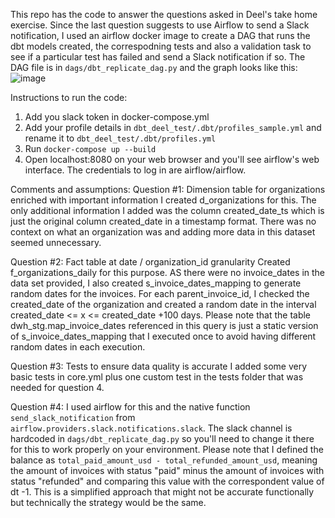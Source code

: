 This repo has the code to answer the questions asked in Deel's take home exercise.
Since the last question suggests to use Airflow to send a Slack notification, I used an airflow docker image to create a DAG that runs the dbt models created, the correspodning tests and also a validation task to see if a particular test has failed and send a Slack notification if so.
The DAG file is in `dags/dbt_replicate_dag.py` and the graph looks like this:
![image](https://github.com/davidcarvalhofernandes/dcf_deel_test/assets/60223435/90580602-17a5-427f-b8b4-7bb4c78055b0)


Instructions to run the code:
  1. Add you slack token in docker-compose.yml
  2. Add your profile details in `dbt_deel_test/.dbt/profiles_sample.yml` and rename it to `dbt_deel_test/.dbt/profiles.yml`
  3. Run `docker-compose up --build`
  4. Open localhost:8080 on your web browser and you'll see airflow's web interface. The credentials to log in are airflow/airflow.

Comments and assumptions:
Question #1: Dimension table for organizations enriched with important information
I created d_organizations for this. The only additional information I added was the column created_date_ts which is just the original column created_date in a timestamp format. There was no context on what an organization was and adding more data in this dataset seemed unnecessary. 

Question #2: Fact table at date / organization_id granularity
Created f_organizations_daily for this purpose. AS there were no invoice_dates in the data set provided, I also created s_invoice_dates_mapping to generate random dates for the invoices. For each parent_invoice_id, I checked the created_date of the organization and created a random date in the interval created_date <= x <= created_date +100 days. Please note that the table dwh_stg.map_invoice_dates referenced in this query is just a static version of s_invoice_dates_mapping that I executed once to avoid having different random dates in each execution.


Question #3: Tests to ensure data quality is accurate
I added some very basic tests in core.yml plus one custom test in the tests folder that was needed for question 4.

Question #4: I used airflow for this and the native function `send_slack_notification` from `airflow.providers.slack.notifications.slack`. The slack channel is hardcoded in `dags/dbt_replicate_dag.py` so you'll need to change it there for this to work properly on your environment.
Please note that I defined the balance as `total_paid_amount_usd - total_refunded_amount_usd`, meaning the amount of invoices with status "paid" minus the amount of invoices with status "refunded" and comparing this value with the correspondent value of dt -1. This is a simplified approach that might not be accurate functionally but technically the strategy would be the same. 
